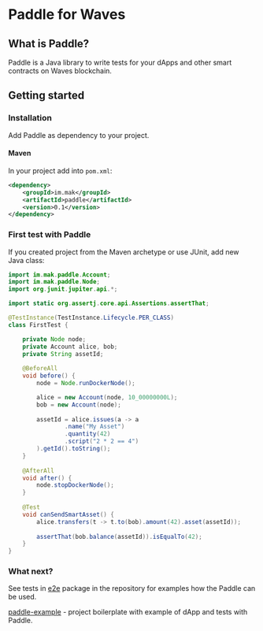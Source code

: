 # Paddle for Waves

## What is Paddle?

Paddle is a Java library to write tests for your dApps and other smart contracts on Waves blockchain.

## Getting started

### Installation

Add Paddle as dependency to your project.

#### Maven

In your project add into `pom.xml`:

```xml
<dependency>
    <groupId>im.mak</groupId>
    <artifactId>paddle</artifactId>
    <version>0.1</version>
</dependency>
```

### First test with Paddle

If you created project from the Maven archetype or use JUnit, add new Java class:

```java
import im.mak.paddle.Account;
import im.mak.paddle.Node;
import org.junit.jupiter.api.*;

import static org.assertj.core.api.Assertions.assertThat;

@TestInstance(TestInstance.Lifecycle.PER_CLASS)
class FirstTest {

    private Node node;
    private Account alice, bob;
    private String assetId;
    
    @BeforeAll
    void before() {
        node = Node.runDockerNode();

        alice = new Account(node, 10_00000000L);
        bob = new Account(node);
        
        assetId = alice.issues(a -> a
                .name("My Asset")
                .quantity(42)
                .script("2 * 2 == 4")
        ).getId().toString();
    }
    
    @AfterAll
    void after() {
        node.stopDockerNode();
    }
    
    @Test
    void canSendSmartAsset() {
        alice.transfers(t -> t.to(bob).amount(42).asset(assetId));
        
        assertThat(bob.balance(assetId)).isEqualTo(42);
    }
}
```

### What next?

See tests in [e2e](https://github.com/msmolyakov/paddle/tree/master/src/test/java/im/mak/paddle/e2e) package in the repository for examples how the Paddle can be used.

[paddle-example](https://github.com/msmolyakov/paddle-example) - project boilerplate with example of dApp and tests with Paddle.
